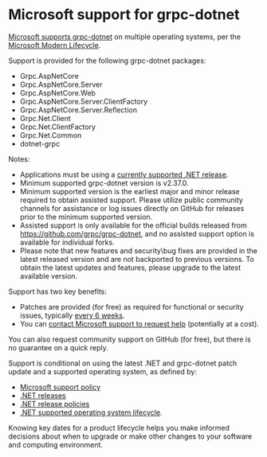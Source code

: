 # Microsoft support for grpc-dotnet

[Microsoft supports grpc-dotnet](https://LINK-TODO) on multiple operating systems, per the [Microsoft Modern Lifecycle](https://support.microsoft.com/help/30881/modern-lifecycle-policy).

Support is provided for the following grpc-dotnet packages:
* Grpc.AspNetCore
* Grpc.AspNetCore.Server
* Grpc.AspNetCore.Web
* Grpc.AspNetCore.Server.ClientFactory
* Grpc.AspNetCore.Server.Reflection
* Grpc.Net.Client
* Grpc.Net.ClientFactory
* Grpc.Net.Common
* dotnet-grpc

Notes:
* Applications must be using a [currently supported .NET release](https://dotnet.microsoft.com/platform/support/policy).
* Minimum supported grpc-dotnet version is v2.37.0.
* Minimum supported version is the earliest major and minor release required to obtain assisted support. Please utilize public community channels for assistance or log issues directly on GitHub for releases prior to the minimum supported version.
* Assisted support is only available for the official builds released from https://github.com/grpc/grpc-dotnet, and no assisted support option is available for individual forks.
* Please note that new features and security\bug fixes are provided in the latest released version and are not backported to previous versions. To obtain the latest updates and features, please upgrade to the latest available version.

Support has two key benefits:

* Patches are provided (for free) as required for functional or security issues, typically [every 6 weeks](doc/release_process.md).
* You can [contact Microsoft support to request help](https://support.serviceshub.microsoft.com/supportforbusiness/onboarding) (potentially at a cost).

You can also request community support on GitHub (for free), but there is no guarantee on a quick reply.

Support is conditional on using the latest .NET and grpc-dotnet patch update and a supported operating system, as defined by:

* [Microsoft support policy](https://dotnet.microsoft.com/platform/support/policy)
* [.NET releases](releases.md)
* [.NET release policies](release-policies.md)
* [.NET supported operating system lifecycle](os-lifecycle-policy.md).

Knowing key dates for a product lifecycle helps you make informed decisions about when to upgrade or make other changes to your software and computing environment.

